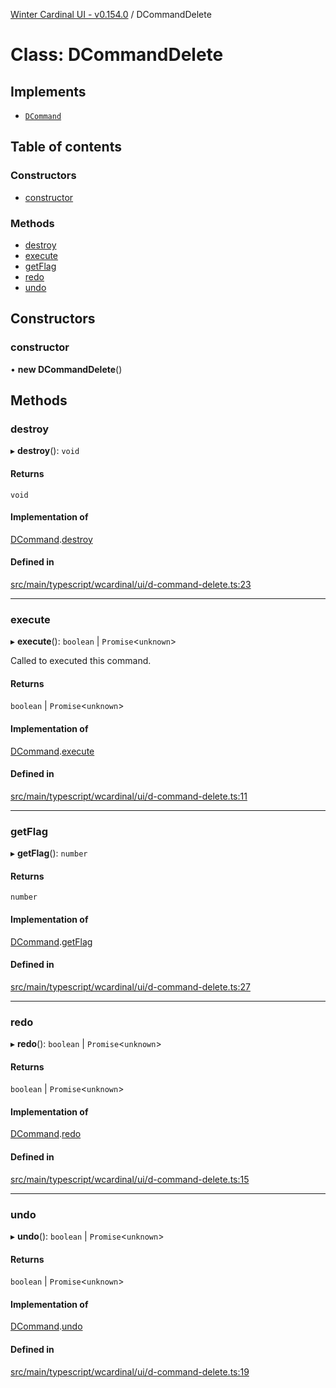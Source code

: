 [Winter Cardinal UI - v0.154.0](../index.md) / DCommandDelete

# Class: DCommandDelete

## Implements

- [`DCommand`](../interfaces/DCommand.md)

## Table of contents

### Constructors

- [constructor](DCommandDelete.md#constructor)

### Methods

- [destroy](DCommandDelete.md#destroy)
- [execute](DCommandDelete.md#execute)
- [getFlag](DCommandDelete.md#getflag)
- [redo](DCommandDelete.md#redo)
- [undo](DCommandDelete.md#undo)

## Constructors

### constructor

• **new DCommandDelete**()

## Methods

### destroy

▸ **destroy**(): `void`

#### Returns

`void`

#### Implementation of

[DCommand](../interfaces/DCommand.md).[destroy](../interfaces/DCommand.md#destroy)

#### Defined in

[src/main/typescript/wcardinal/ui/d-command-delete.ts:23](https://github.com/winter-cardinal/winter-cardinal-ui/blob/v0.154.0/src/main/typescript/wcardinal/ui/d-command-delete.ts#L23)

___

### execute

▸ **execute**(): `boolean` \| `Promise`<`unknown`\>

Called to executed this command.

#### Returns

`boolean` \| `Promise`<`unknown`\>

#### Implementation of

[DCommand](../interfaces/DCommand.md).[execute](../interfaces/DCommand.md#execute)

#### Defined in

[src/main/typescript/wcardinal/ui/d-command-delete.ts:11](https://github.com/winter-cardinal/winter-cardinal-ui/blob/v0.154.0/src/main/typescript/wcardinal/ui/d-command-delete.ts#L11)

___

### getFlag

▸ **getFlag**(): `number`

#### Returns

`number`

#### Implementation of

[DCommand](../interfaces/DCommand.md).[getFlag](../interfaces/DCommand.md#getflag)

#### Defined in

[src/main/typescript/wcardinal/ui/d-command-delete.ts:27](https://github.com/winter-cardinal/winter-cardinal-ui/blob/v0.154.0/src/main/typescript/wcardinal/ui/d-command-delete.ts#L27)

___

### redo

▸ **redo**(): `boolean` \| `Promise`<`unknown`\>

#### Returns

`boolean` \| `Promise`<`unknown`\>

#### Implementation of

[DCommand](../interfaces/DCommand.md).[redo](../interfaces/DCommand.md#redo)

#### Defined in

[src/main/typescript/wcardinal/ui/d-command-delete.ts:15](https://github.com/winter-cardinal/winter-cardinal-ui/blob/v0.154.0/src/main/typescript/wcardinal/ui/d-command-delete.ts#L15)

___

### undo

▸ **undo**(): `boolean` \| `Promise`<`unknown`\>

#### Returns

`boolean` \| `Promise`<`unknown`\>

#### Implementation of

[DCommand](../interfaces/DCommand.md).[undo](../interfaces/DCommand.md#undo)

#### Defined in

[src/main/typescript/wcardinal/ui/d-command-delete.ts:19](https://github.com/winter-cardinal/winter-cardinal-ui/blob/v0.154.0/src/main/typescript/wcardinal/ui/d-command-delete.ts#L19)
